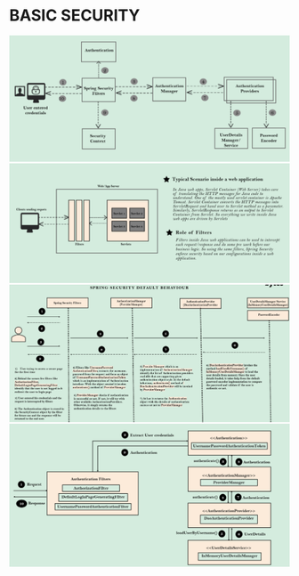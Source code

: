 
# BASIC SECURITY

<div align="center">
<img src="img.png">
<img src="img_1.png">
<img src="img_2.png">
<img src="img_3.png">
</div>
